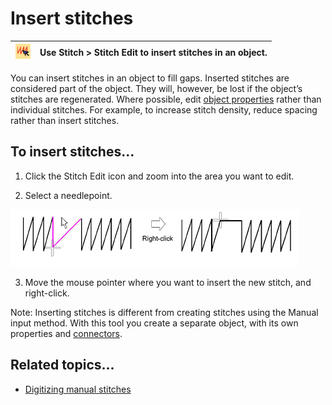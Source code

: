 # Insert stitches

| ![StitchEdit00022.png](assets/StitchEdit00022.png) | Use Stitch > Stitch Edit to insert stitches in an object. |
| -------------------------------------------------- | --------------------------------------------------------- |

You can insert stitches in an object to fill gaps. Inserted stitches are considered part of the object. They will, however, be lost if the object’s stitches are regenerated. Where possible, edit [object properties](../../glossary/glossary) rather than individual stitches. For example, to increase stitch density, reduce spacing rather than insert stitches.

## To insert stitches...

1. Click the Stitch Edit icon and zoom into the area you want to edit.

2. Select a needlepoint.

![functions00023.png](assets/functions00023.png)

3. Move the mouse pointer where you want to insert the new stitch, and right-click.

Note: Inserting stitches is different from creating stitches using the Manual input method. With this tool you create a separate object, with its own properties and [connectors](../../glossary/glossary).

## Related topics...

- [Digitizing manual stitches](Digitizing_manual_stitches)
